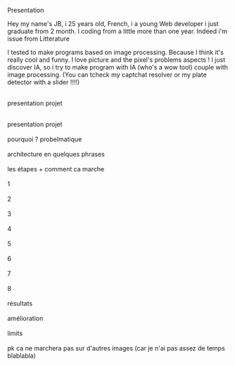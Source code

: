 Presentation

Hey my name's JB, i 25 years old, French, i a young Web developer i just graduate from 2 month. I coding from a little more than one year. Indeed i'm issue from Litterature<br>

I tested to make programs based on image processing. Because I think it's really cool and funny. I love picture and the pixel's problems aspects ! I just discover IA, so i try to make program with IA (who's a wow tool) couple with image processing. (You can tcheck my captchat resolver or my plate detector with a slider !!!!)
<br><br>

presentation projet
<br><br>


presentation projet
<br><br>
pourquoi ? probelmatique
<br><br>
architecture en quelques phrases
<br><br>
les étapes + comment ca marche
<br><br>
1
<br><br>
2
<br><br>
3
<br><br>
4
<br><br>
5
<br><br>
6
<br><br>
7
<br><br>
8
<br><br>
résultats
<br><br>
amélioration
<br><br>
limits
<br><br>
pk ca ne marchera pas sur d'autres images (car je n'ai pas assez de temps blablabla)
<br><br>
